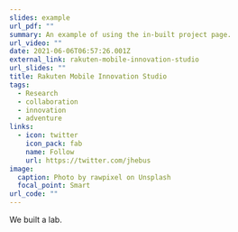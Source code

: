 ```yaml
---
slides: example
url_pdf: ""
summary: An example of using the in-built project page.
url_video: ""
date: 2021-06-06T06:57:26.001Z
external_link: rakuten-mobile-innovation-studio
url_slides: ""
title: Rakuten Mobile Innovation Studio
tags:
  - Research
  - collaboration
  - innovation
  - adventure
links:
  - icon: twitter
    icon_pack: fab
    name: Follow
    url: https://twitter.com/jhebus
image:
  caption: Photo by rawpixel on Unsplash
  focal_point: Smart
url_code: ""
---
```

We built a lab.